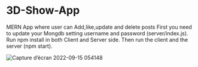 # 3D-Show-App
MERN App where user can Add,like,update and delete posts
First you need to update your Mongdb setting username and password (server/index.js).
Run npm install in both Client and Server side.
Then run the client and the server (npm start).

![Capture d’écran 2022-09-15 054148](https://user-images.githubusercontent.com/71075605/190474357-67fb88e1-6f07-4ec5-aaa2-56c530c22c77.png)
